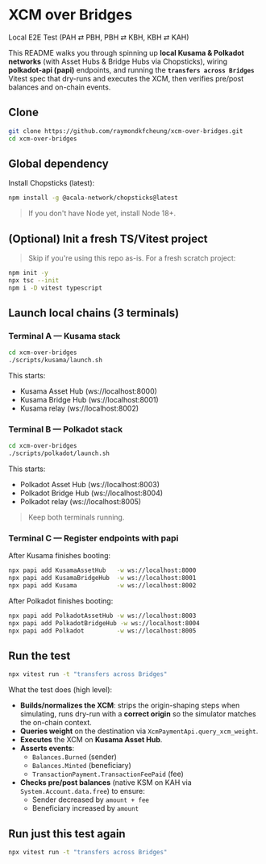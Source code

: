 # XCM over Bridges

Local E2E Test (PAH ⇄ PBH, PBH ⇄ KBH, KBH ⇄ KAH)

This README walks you through spinning up **local Kusama & Polkadot networks** (with Asset Hubs & Bridge Hubs via Chopsticks), wiring **polkadot-api (papi)** endpoints, and running the **`transfers across Bridges`** Vitest spec that dry-runs and executes the XCM, then verifies pre/post balances and on-chain events.

## Clone

```bash
git clone https://github.com/raymondkfcheung/xcm-over-bridges.git
cd xcm-over-bridges
```

## Global dependency

Install Chopsticks (latest):

```bash
npm install -g @acala-network/chopsticks@latest
```

> If you don't have Node yet, install Node 18+.

## (Optional) Init a fresh TS/Vitest project

> Skip if you're using this repo as-is. For a fresh scratch project:

```bash
npm init -y
npx tsc --init
npm i -D vitest typescript
```

## Launch local chains (3 terminals)

### Terminal A — Kusama stack

```bash
cd xcm-over-bridges
./scripts/kusama/launch.sh
```

This starts:

* Kusama Asset Hub (ws://localhost:8000)
* Kusama Bridge Hub (ws://localhost:8001)
* Kusama relay (ws://localhost:8002)

### Terminal B — Polkadot stack

```bash
cd xcm-over-bridges
./scripts/polkadot/launch.sh
```

This starts:

* Polkadot Asset Hub (ws://localhost:8003)
* Polkadot Bridge Hub (ws://localhost:8004)
* Polkadot relay (ws://localhost:8005)

> Keep both terminals running.

### Terminal C — Register endpoints with papi

After Kusama finishes booting:

```bash
npx papi add KusamaAssetHub   -w ws://localhost:8000
npx papi add KusamaBridgeHub  -w ws://localhost:8001
npx papi add Kusama           -w ws://localhost:8002
```

After Polkadot finishes booting:

```bash
npx papi add PolkadotAssetHub -w ws://localhost:8003
npx papi add PolkadotBridgeHub -w ws://localhost:8004
npx papi add Polkadot         -w ws://localhost:8005
```

## Run the test

```bash
npx vitest run -t "transfers across Bridges"
```

What the test does (high level):

* **Builds/normalizes the XCM**: strips the origin-shaping steps when simulating, runs dry-run with a **correct origin** so the simulator matches the on-chain context.
* **Queries weight** on the destination via `XcmPaymentApi.query_xcm_weight`.
* **Executes** the XCM on **Kusama Asset Hub**.
* **Asserts events**:
  * `Balances.Burned` (sender)
  * `Balances.Minted` (beneficiary)
  * `TransactionPayment.TransactionFeePaid` (fee)
* **Checks pre/post balances** (native KSM on KAH via `System.Account.data.free`) to ensure:
  * Sender decreased by `amount + fee`
  * Beneficiary increased by `amount`

## Run just this test again

```bash
npx vitest run -t "transfers across Bridges"
```
